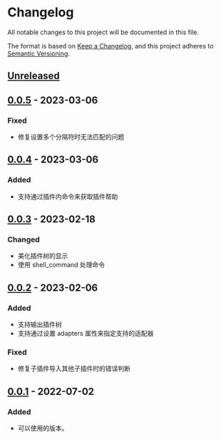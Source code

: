 # Changelog

All notable changes to this project will be documented in this file.

The format is based on [Keep a Changelog](https://keepachangelog.com/zh-CN/1.0.0/),
and this project adheres to [Semantic Versioning](https://semver.org/lang/zh-CN/spec/v2.0.0.html).

## [Unreleased]

## [0.0.5] - 2023-03-06

### Fixed

- 修复设置多个分隔符时无法匹配的问题

## [0.0.4] - 2023-03-06

### Added

- 支持通过插件内命令来获取插件帮助

## [0.0.3] - 2023-02-18

### Changed

- 美化插件树的显示
- 使用 shell_command 处理命令

## [0.0.2] - 2023-02-06

### Added

- 支持输出插件树
- 支持通过设置 adapters 属性来指定支持的适配器

### Fixed

- 修复子插件导入其他子插件时的错误判断

## [0.0.1] - 2022-07-02

### Added

- 可以使用的版本。

[unreleased]: https://github.com/he0119/nonebot-plugin-treehelp/compare/v0.0.5...HEAD
[0.0.5]: https://github.com/he0119/nonebot-plugin-treehelp/compare/v0.0.4...v0.0.5
[0.0.4]: https://github.com/he0119/nonebot-plugin-treehelp/compare/v0.0.3...v0.0.4
[0.0.3]: https://github.com/he0119/nonebot-plugin-treehelp/compare/v0.0.2...v0.0.3
[0.0.2]: https://github.com/he0119/nonebot-plugin-treehelp/compare/v0.0.1...v0.0.2
[0.0.1]: https://github.com/he0119/nonebot-plugin-treehelp/releases/tag/v0.0.1
